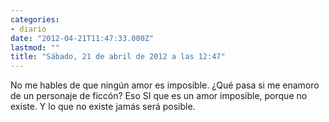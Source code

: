 ```yaml
---
categories:
- diario
date: "2012-04-21T11:47:33.000Z"
lastmod: ""
title: "Sábado, 21 de abril de 2012 a las 12:47"
---
```


No me hables de que ningún amor es imposible. ¿Qué pasa si me enamoro de un personaje de ficcón? Eso SI que es un amor imposible, porque no existe. Y lo que no existe jamás será posible.
